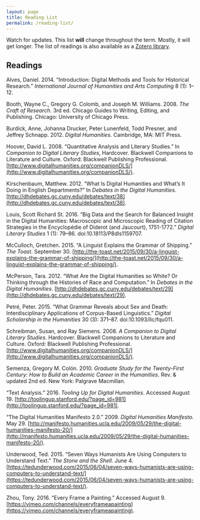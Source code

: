 ```yaml
---
layout: page
title: Reading List
permalink: /reading-list/
---
```


Watch for updates. This list **will** change throughout the term. Mostly, it will get longer. The list of readings is also available as a [Zotero library](https://www.zotero.org/groups/research_methods_in_digital_humanities_-_illinois_tech).

## Readings
Alves, Daniel. 2014. “Introduction: Digital Methods and Tools for Historical Research.” _International Journal of Humanities and Arts Computing_ 8 (1): 1–12.

Booth, Wayne C., Gregory G. Colomb, and Joseph M. Williams. 2008. _The Craft of Research_. 3rd ed. Chicago Guides to Writing, Editing, and Publishing. Chicago: University of Chicago Press.

Burdick, Anne, Johanna Drucker, Peter Lunenfeld, Todd Presner, and Jeffrey Schnapp. 2012. _Digital Humanities_. Cambridge, MA: MIT Press.

Hoover, David L. 2008. “Quantitative Analysis and Literary Studies.” In _Companion to Digital Literary Studies_, Hardcover. Blackwell Companions to Literature and Culture. Oxford: Blackwell Publishing Professional. [http://www.digitalhumanities.org/companionDLS/](http://www.digitalhumanities.org/companionDLS/).

Kirschenbaum, Matthew. 2012. “What Is Digital Humanities and What’s It Doing in English Departments?” In _Debates in the Digital Humanities_. [http://dhdebates.gc.cuny.edu/debates/text/38](http://dhdebates.gc.cuny.edu/debates/text/38).

Louis, Scott Richard St. 2016. “Big Data and the Search for Balanced Insight in the Digital Humanities: Macroscopic and Microscopic Reading of Citation Strategies in the Encyclopédie of Diderot (and Jaucourt), 1751-1772.” _Digital Literary Studies_ 1 (1): 79–86. doi:10.18113/P8dls1159707.

McCulloch, Gretchen. 2015. “A Linguist Explains the Grammar of Shipping.” _The Toast_. September 30. [http://the-toast.net/2015/09/30/a-linguist-explains-the-grammar-of-shipping/](http://the-toast.net/2015/09/30/a-linguist-explains-the-grammar-of-shipping/).

McPerson, Tara. 2012. “What Are the Digital Humanities so White? Or Thinking through the Histories of Race and Computation.” In _Debates in the Digital Humanities_. [http://dhdebates.gc.cuny.edu/debates/text/29](http://dhdebates.gc.cuny.edu/debates/text/29).

Petré, Peter. 2015. “What Grammar Reveals about Sex and Death: Interdisciplinary Applications of Corpus-Based Linguistics.” _Digital Scholarship in the Humanities_ 30 (3): 371–87. doi:10.1093/llc/fqu011.

Schreibman, Susan, and Ray Siemens. 2008. _A Companion to Digital Literary Studies_. Hardcover. Blackwell Companions to Literature and Culture. Oxford: Blackwell Publishing Professional. [http://www.digitalhumanities.org/companionDLS/](http://www.digitalhumanities.org/companionDLS/).

Semenza, Gregory M. Colón. 2010. _Graduate Study for the Twenty-First Century: How to Build an Academic Career in the Humanities_. Rev. & updated 2nd ed. New York: Palgrave Macmillan.

“Text Analysis.” 2016. _Tooling Up for Digital Humanities_. Accessed August 19. [http://toolingup.stanford.edu/?page_id=981](http://toolingup.stanford.edu/?page_id=981).

“The Digital Humanities Manifesto 2.0.” 2009. _Digital Humanities Manifesto_. May 29. [http://manifesto.humanities.ucla.edu/2009/05/29/the-digital-humanities-manifesto-20/](http://manifesto.humanities.ucla.edu/2009/05/29/the-digital-humanities-manifesto-20/).

Underwood, Ted. 2015. “Seven Ways Humanists Are Using Computers to Understand Text.” _The Stone and the Shell_. June 4. [https://tedunderwood.com/2015/06/04/seven-ways-humanists-are-using-computers-to-understand-text/](https://tedunderwood.com/2015/06/04/seven-ways-humanists-are-using-computers-to-understand-text/).

Zhou, Tony. 2016. “Every Frame a Painting.” Accessed August 9. [https://vimeo.com/channels/everyframeapainting](https://vimeo.com/channels/everyframeapainting).